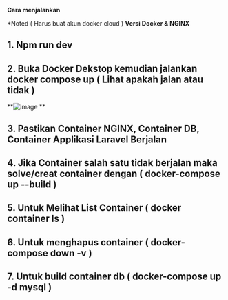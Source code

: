 **Cara menjalankan** 

*Noted ( Harus buat akun docker cloud )
**Versi Docker & NGINX**
## 1. Npm run dev
## 2. Buka Docker Dekstop kemudian jalankan docker compose up ( Lihat apakah jalan atau tidak )
**![image](https://github.com/user-attachments/assets/ee3d799e-f5b4-4bb1-ab5a-08eb5c026b77)
**
## 3. Pastikan Container NGINX, Container DB, Container Applikasi Laravel Berjalan
## 4. Jika Container salah satu tidak berjalan maka solve/creat container dengan ( docker-compose up --build ) 
## 5. Untuk Melihat List Container ( docker container ls )
## 6. Untuk menghapus container ( docker-compose down -v )
## 7. Untuk build container db ( docker-compose up -d mysql )
